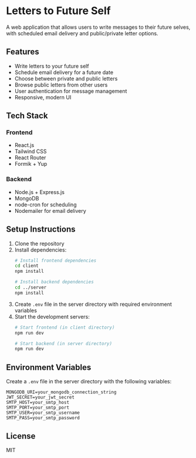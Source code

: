 # Letters to Future Self

A web application that allows users to write messages to their future selves, with scheduled email delivery and public/private letter options.

## Features

- Write letters to your future self
- Schedule email delivery for a future date
- Choose between private and public letters
- Browse public letters from other users
- User authentication for message management
- Responsive, modern UI

## Tech Stack

### Frontend
- React.js
- Tailwind CSS
- React Router
- Formik + Yup

### Backend
- Node.js + Express.js
- MongoDB
- node-cron for scheduling
- Nodemailer for email delivery

## Setup Instructions

1. Clone the repository
2. Install dependencies:
   ```bash
   # Install frontend dependencies
   cd client
   npm install

   # Install backend dependencies
   cd ../server
   npm install
   ```
3. Create `.env` file in the server directory with required environment variables
4. Start the development servers:
   ```bash
   # Start frontend (in client directory)
   npm run dev

   # Start backend (in server directory)
   npm run dev
   ```

## Environment Variables

Create a `.env` file in the server directory with the following variables:

```
MONGODB_URI=your_mongodb_connection_string
JWT_SECRET=your_jwt_secret
SMTP_HOST=your_smtp_host
SMTP_PORT=your_smtp_port
SMTP_USER=your_smtp_username
SMTP_PASS=your_smtp_password
```

## License

MIT 
